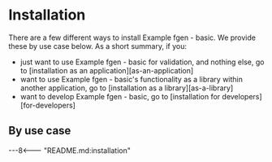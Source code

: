 # Installation

There are a few different ways to install Example fgen - basic.
We provide these by use case below.
As a short summary, if you:

- just want to use Example fgen - basic for validation,
  and nothing else, go to [installation as an application][as-an-application]
- want to use Example fgen - basic's functionality
  as a library within another application,
  go to [installation as a library][as-a-library]
- want to develop Example fgen - basic,
  go to [installation for developers][for-developers]

## By use case

---8<--- "README.md:installation"
